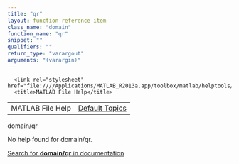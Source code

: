 ```yaml
---
title: "qr"
layout: function-reference-item
class_name: "domain"
function_name: "qr"
snippet: ""
qualifiers: ""
return_type: "varargout"
arguments: "(varargin)"
---
```


<html>
   <head>
      <meta http-equiv="Content-Type" content="text/html; charset=utf-8">
   
      <link rel="stylesheet" href="file:////Applications/MATLAB_R2013a.app/toolbox/matlab/helptools/private/helpwin.css">
      <title>MATLAB File Help</title>
   </head>
   <body>
      <!--Single-page help-->
      <table border="0" cellspacing="0" width="100%">
         <tr class="subheader">
            <td class="headertitle">MATLAB File Help</td>
            <td class="subheader-right"><a href="matlab:helpwin">Default Topics</a></td>
         </tr>
      </table>
      <div class="title">domain/qr</div>
      <!--No help found-->
      <p>No help found for <span class="helptopic">domain/qr</span>.
      </p>
      <p><a href="matlab:docsearch('domain/qr')">
            Search for <b>domain/qr</b> in documentation
            </a></p>
   </body>
</html>
